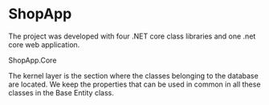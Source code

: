 # ShopApp

The project was developed with four .NET core class libraries and one .net core web application. 

ShopApp.Core

The kernel layer is the section where the classes belonging to the database are located. We keep the properties that can be used in common in all these classes in the Base Entity class.


 
